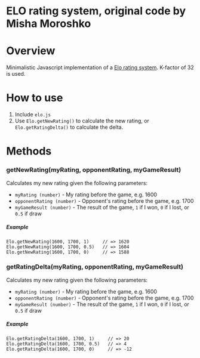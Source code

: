 # ELO rating system, original code by Misha Moroshko

# Overview

Minimalistic Javascript implementation of a [Elo rating system](http://en.wikipedia.org/wiki/Elo_rating_system).
K-factor of 32 is used.

# How to use

1. Include `elo.js`
2. Use `Elo.getNewRating()` to calculate the new rating, or `Elo.getRatingDelta()` to calculate the delta.

# Methods

### getNewRating(myRating, opponentRating, myGameResult)
Calculates my new rating given the following parameters:

* `myRating (number)` - My rating before the game, e.g. 1600
* `opponentRating (number)` - Opponent's rating before the game, e.g. 1700
* `myGameResult (number)` - The result of the game, `1` if I won, `0` if I lost, or `0.5` if draw


##### Example

    Elo.getNewRating(1600, 1700, 1)     // => 1620
    Elo.getNewRating(1600, 1700, 0.5)   // => 1604
    Elo.getNewRating(1600, 1700, 0)     // => 1588
    
### getRatingDelta(myRating, opponentRating, myGameResult)
Calculates my new rating given the following parameters:

* `myRating (number)` - My rating before the game, e.g. 1600
* `opponentRating (number)` - Opponent's rating before the game, e.g. 1700
* `myGameResult (number)` - The result of the game, `1` if I won, `0` if I lost, or `0.5` if draw


##### Example

    Elo.getRatingDelta(1600, 1700, 1)     // => 20
    Elo.getRatingDelta(1600, 1700, 0.5)   // => 4
    Elo.getRatingDelta(1600, 1700, 0)     // => -12
